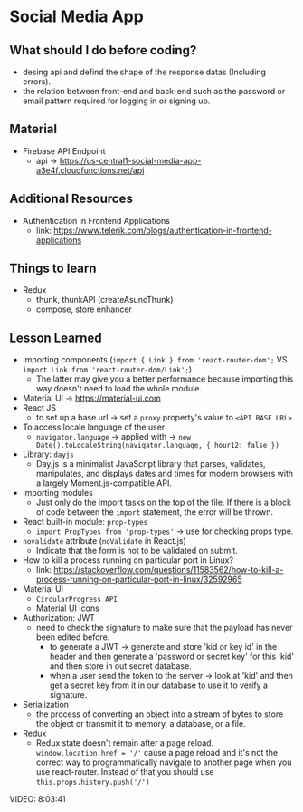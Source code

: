 # Social Media App

## What should I do before coding?
- desing api and defind the shape of the response datas (Including errors).
- the relation between front-end and back-end such as the password or email pattern required for logging in or signing up.

## Material
- Firebase API Endpoint
	- api -> https://us-central1-social-media-app-a3e4f.cloudfunctions.net/api

## Additional Resources
- Authentication in Frontend Applications
	- link: https://www.telerik.com/blogs/authentication-in-frontend-applications

## Things to learn
- Redux
	- thunk, thunkAPI (createAsuncThunk)
	- compose, store enhancer

## Lesson Learned
- Importing components (`import { Link } from 'react-router-dom';` VS `import Link from 'react-router-dom/Link';`)
	- The latter may give you a better performance because importing this way doesn't need to load the whole module.
- Material UI -> https://material-ui.com
- React JS
	- to set up a base url -> set a `proxy` property's value to `<API BASE URL>`
- To access locale language of the user
	- `navigator.language` -> applied with -> `new Date().toLocaleString(navigator.language, { hour12: false })`
- Library: `dayjs`
	- Day.js is a minimalist JavaScript library that parses, validates, manipulates, and displays dates and times for modern browsers with a largely Moment.js-compatible API.
- Importing modules
	- Just only do the import tasks on the top of the file. If there is a block of code between the `import` statement, the error will be thrown.
- React built-in module: `prop-types`
	- `import PropTypes from 'prop-types'` -> use for checking props type.
- `novalidate` attribute (`noValidate` in React.js)
	- Indicate that the form is not to be validated on submit.
- How to kill a process running on particular port in Linux?
	- link: https://stackoverflow.com/questions/11583562/how-to-kill-a-process-running-on-particular-port-in-linux/32592965
- Material UI
	- `CircularProgress API`
	- Material UI Icons
- Authorization: JWT
	- need to check the signature to make sure that the payload has never been edited before.
		- to generate a JWT -> generate and store 'kid or key id' in the header and then generate a 'password or secret key' for this 'kid' and then store in out secret database.
		- when a user send the token to the server -> look at 'kid' and then get a secret key from it in our database to use it to verify a signature.
- Serialization
	- the process of converting an object into a stream of bytes to store the object or transmit it to memory, a database, or a file.
- Redux
	- Redux state doesn't remain after a page reload. `window.location.href = '/'` cause a page reload and it's not the correct way to programmatically navigate to another page when you use react-router. Instead of that you should use `this.props.history.push('/')`


VIDEO: 8:03:41